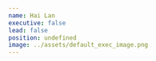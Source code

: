 ```yaml
---
name: Hai Lan
executive: false
lead: false
position: undefined
image: ../assets/default_exec_image.png
---
```

